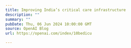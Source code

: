 ```yaml
---
title: Improving India’s critical care infrastructure
description: ""
summary: ""
pubDate: Thu, 06 Jun 2024 10:00:00 GMT
source: OpenAI Blog
url: https://openai.com/index/10bedicu

---
```


